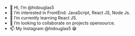 - 👋 Hi, I’m @hidouglas5
- 👀 I’m interested in FrontEnd: JavaScript, React JS, Node Js.
- 🌱 I’m currently learning React JS.
- 💞️ I’m looking to collaborate on projects opensource.
- 📫 My Instagram @hidouglas5 😁 

<!---
hidouglas5/hidouglas5 is a ✨ special ✨ repository because its `README.md` (this file) appears on your GitHub profile.
You can click the Preview link to take a look at your changes.
--->
